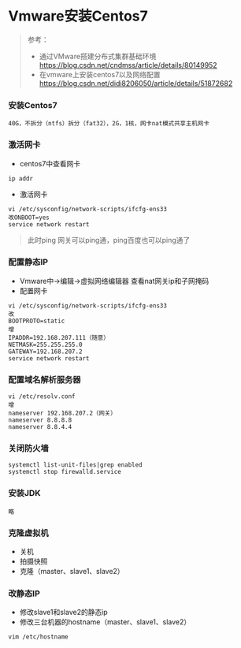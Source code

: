# Vmware安装Centos7
> 参考：
> - 通过VMware搭建分布式集群基础环境 https://blog.csdn.net/cndmss/article/details/80149952 
> - 在vmware上安装centos7以及网络配置
https://blog.csdn.net/didi8206050/article/details/51872682

### 安装Centos7
```
40G，不拆分（ntfs）拆分（fat32），2G，1核，网卡nat模式共享主机网卡
```
### 激活网卡
- centos7中查看网卡
```
ip addr
```
- 激活网卡
```
vi /etc/sysconfig/network-scripts/ifcfg-ens33
改ONBOOT=yes
service network restart
```
> 此时ping 网关可以ping通，ping百度也可以ping通了

### 配置静态IP
- Vmware中->编辑->虚拟网络编辑器 查看nat网关ip和子网掩码
- 配置网卡
```
vi /etc/sysconfig/network-scripts/ifcfg-ens33
改
BOOTPROTO=static
增
IPADDR=192.168.207.111（随意）
NETMASK=255.255.255.0
GATEWAY=192.168.207.2
service network restart
```

### 配置域名解析服务器
```
vi /etc/resolv.conf
增
nameserver 192.168.207.2（网关）
nameserver 8.8.8.8
nameserver 8.8.4.4
```

### 关闭防火墙
```
systemctl list-unit-files|grep enabled
systemctl stop firewalld.service
```

### 安装JDK
```
略
```

### 克隆虚拟机
- 关机
- 拍摄快照
- 克隆（master、slave1、slave2）

### 改静态IP
- 修改slave1和slave2的静态ip
- 修改三台机器的hostname（master、slave1、slave2）
```
vim /etc/hostname
```
